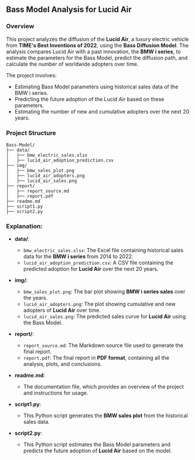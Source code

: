 ## Bass Model Analysis for Lucid Air

### Overview

This project analyzes the diffusion of the **Lucid Air**, a luxury electric vehicle from **TIME's Best Inventions of 2022**, using the **Bass Diffusion Model**. The analysis compares Lucid Air with a past innovation, the **BMW i series**, to estimate the parameters for the Bass Model, predict the diffusion path, and calculate the number of worldwide adopters over time.

The project involves:
- Estimating Bass Model parameters using historical sales data of the BMW i series.
- Predicting the future adoption of the Lucid Air based on these parameters.
- Estimating the number of new and cumulative adopters over the next 20 years.
  
### Project Structure
```
Bass-Model/
├── data/
│   ├── bmw_electric_sales.xlsx          
│   ├── lucid_air_adoption_prediction.csv  
├── img/
│   ├── bmw_sales_plot.png               
│   ├── lucid_air_adopters.png           
│   ├── lucid_air_sales.png              
├── report/
│   ├── report_source.md                 
│   ├── report.pdf                       
├── readme.md                           
├── script1.py                           
├── script2.py                           

```
### Explanation:

- **data/**:
  - `bmw_electric_sales.xlsx`: The Excel file containing historical sales data for the **BMW i series** from 2014 to 2022.
  - `lucid_air_adoption_prediction.csv`: A CSV file containing the predicted adoption for **Lucid Air** over the next 20 years.

- **img/**:
  - `bmw_sales_plot.png`: The bar plot showing **BMW i series sales** over the years.
  - `lucid_air_adopters.png`: The plot showing cumulative and new adopters of **Lucid Air** over time.
  - `lucid_air_sales.png`: The predicted sales curve for **Lucid Air** using the Bass Model.

- **report/**:
  - `report_source.md`: The Markdown source file used to generate the final report.
  - `report.pdf`: The final report in **PDF format**, containing all the analysis, plots, and conclusions.

- **readme.md**:
  - The documentation file, which provides an overview of the project and instructions for usage.

- **script1.py**:
  - This Python script generates the **BMW sales plot** from the historical sales data.

- **script2.py**:
  - This Python script estimates the Bass Model parameters and predicts the future adoption of **Lucid Air** based on the model.
